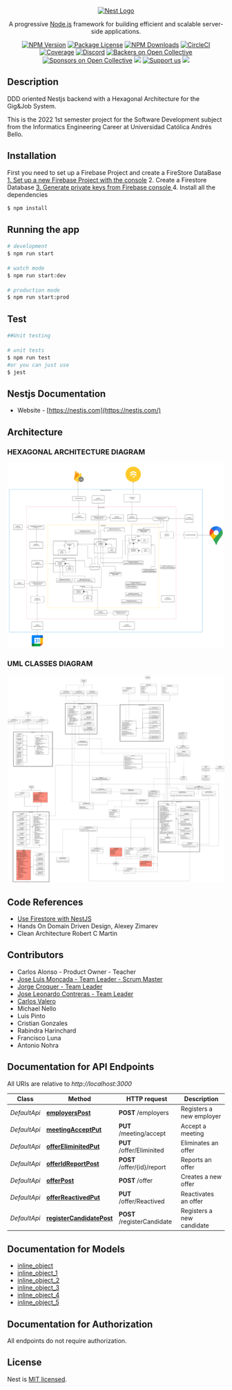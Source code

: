 <p align="center">
  <a href="http://nestjs.com/" target="blank"><img src="https://nestjs.com/img/logo_text.svg" width="320" alt="Nest Logo" /></a>
</p>

[circleci-image]: https://img.shields.io/circleci/build/github/nestjs/nest/master?token=abc123def456
[circleci-url]: https://circleci.com/gh/nestjs/nest

  <p align="center">A progressive <a href="http://nodejs.org" target="_blank">Node.js</a> framework for building efficient and scalable server-side applications.</p>
    <p align="center">
<a href="https://www.npmjs.com/~nestjscore" target="_blank"><img src="https://img.shields.io/npm/v/@nestjs/core.svg" alt="NPM Version" /></a>
<a href="https://www.npmjs.com/~nestjscore" target="_blank"><img src="https://img.shields.io/npm/l/@nestjs/core.svg" alt="Package License" /></a>
<a href="https://www.npmjs.com/~nestjscore" target="_blank"><img src="https://img.shields.io/npm/dm/@nestjs/common.svg" alt="NPM Downloads" /></a>
<a href="https://circleci.com/gh/nestjs/nest" target="_blank"><img src="https://img.shields.io/circleci/build/github/nestjs/nest/master" alt="CircleCI" /></a>
<a href="https://coveralls.io/github/nestjs/nest?branch=master" target="_blank"><img src="https://coveralls.io/repos/github/nestjs/nest/badge.svg?branch=master#9" alt="Coverage" /></a>
<a href="https://discord.gg/G7Qnnhy" target="_blank"><img src="https://img.shields.io/badge/discord-online-brightgreen.svg" alt="Discord"/></a>
<a href="https://opencollective.com/nest#backer" target="_blank"><img src="https://opencollective.com/nest/backers/badge.svg" alt="Backers on Open Collective" /></a>
<a href="https://opencollective.com/nest#sponsor" target="_blank"><img src="https://opencollective.com/nest/sponsors/badge.svg" alt="Sponsors on Open Collective" /></a>
  <a href="https://paypal.me/kamilmysliwiec" target="_blank"><img src="https://img.shields.io/badge/Donate-PayPal-ff3f59.svg"/></a>
    <a href="https://opencollective.com/nest#sponsor"  target="_blank"><img src="https://img.shields.io/badge/Support%20us-Open%20Collective-41B883.svg" alt="Support us"></a>
  <a href="https://twitter.com/nestframework" target="_blank"><img src="https://img.shields.io/twitter/follow/nestframework.svg?style=social&label=Follow"></a>
</p>
  <!--[![Backers on Open Collective](https://opencollective.com/nest/backers/badge.svg)](https://opencollective.com/nest#backer)
  [![Sponsors on Open Collective](https://opencollective.com/nest/sponsors/badge.svg)](https://opencollective.com/nest#sponsor)-->

## Description

DDD oriented Nestjs backend with a Hexagonal Architecture for the Gig&Job System.

This is the 2022 1st semester project for the Software Development subject from the Informatics Engineering Career at Universidad Católica Andrés Bello.


## Installation

First you need to set up a Firebase Project and create a FireStore DataBase
[1. Set up a new Firebase Project with the console](https://firebase.google.com/products/firestore)
2. Create a Firestore Database 
[3. Generate private keys from Firebase console ](https://firebase.google.com/docs/admin/setup#initialize-sdk)
4. Install all the dependencies

```bash
$ npm install
```

## Running the app

```bash
# development
$ npm run start

# watch mode
$ npm run start:dev

# production mode
$ npm run start:prod
```

## Test

```bash
##Unit testing

# unit tests
$ npm run test
#or you can just use
$ jest
```
<!-- # e2e tests
$ npm run test:e2e

# test coverage
$ npm run test:cov -->


## Nestjs Documentation


- Website - [https://nestjs.com](https://nestjs.com/)

## Architecture

### HEXAGONAL ARCHITECTURE DIAGRAM

![alt text](./assets/hexagonal-diagram.png?raw=true "Hexagonal Diagram")

### UML CLASSES DIAGRAM

![alt text](./assets/uml-diagram.png?raw=true "UML diagram") 


## Code References

- [Use Firestore with NestJS](https://ricardoromanj.com/posts/firestore-with-nestjs)
- Hands On Domain Driven Design, Alexey Zimarev
- Clean Architecture Robert C Martin
## Contributors

- Carlos Alonso - Product Owner - Teacher 
- [Jose Luis Moncada - Team Leader - Scrum Master](https://github.com/joselmoncada)
- [Jorge Croquer - Team Leader](https://github.com/YorchUCAB)
- [Jose Leonardo Contreras - Team Leader](https://github.com/LeoProgrammerUCAB)
- [Carlos Valero](https://github.com/cdevalero)
- Michael Nello
- Luis Pinto
- Cristian Gonzales
- Rabindra Harinchard
- Francisco Luna
- Antonio Nohra

<a name="documentation-for-api-endpoints"></a>
## Documentation for API Endpoints

All URIs are relative to *http://localhost:3000*

Class | Method | HTTP request | Description
------------ | ------------- | ------------- | -------------
*DefaultApi* | [**employersPost**](docs/Apis/DefaultApi.md#employerspost) | **POST** /employers | Registers a new employer
*DefaultApi* | [**meetingAcceptPut**](docs/Apis/DefaultApi.md#meetingacceptput) | **PUT** /meeting/accept | Accept a meeting
*DefaultApi* | [**offerEliminitedPut**](docs/Apis/DefaultApi.md#offereliminitedput) | **PUT** /offer/Eliminited | Eliminates an offer
*DefaultApi* | [**offerIdReportPost**](docs/Apis/DefaultApi.md#offeridreportpost) | **POST** /offer/{id}/report | Reports an offer
*DefaultApi* | [**offerPost**](docs/Apis/DefaultApi.md#offerpost) | **POST** /offer | Creates a new offer
*DefaultApi* | [**offerReactivedPut**](docs/Apis/DefaultApi.md#offerreactivedput) | **PUT** /offer/Reactived | Reactivates an offer
*DefaultApi* | [**registerCandidatePost**](docs/Apis/DefaultApi.md#registercandidatepost) | **POST** /registerCandidate | Registers a new candidate


<a name="documentation-for-models"></a>
## Documentation for Models

 - [inline_object](docs/Models/inline_object.md)
 - [inline_object_1](docs/Models/inline_object_1.md)
 - [inline_object_2](docs/Models/inline_object_2.md)
 - [inline_object_3](docs/Models/inline_object_3.md)
 - [inline_object_4](docs/Models/inline_object_4.md)
 - [inline_object_5](docs/Models/inline_object_5.md)


<a name="documentation-for-authorization"></a>
## Documentation for Authorization

All endpoints do not require authorization.


## License

Nest is [MIT licensed](LICENSE).

